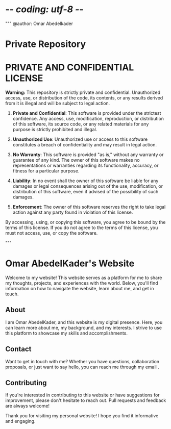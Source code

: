 # -*- coding: utf-8 -*-
"""
@author: Omar Abedelkader

# Private Repository

# **PRIVATE AND CONFIDENTIAL LICENSE**

**Warning:** This repository is strictly private and confidential. Unauthorized access, use, or distribution of the code, its contents, or any results derived from it is illegal and will be subject to legal action.

1. **Private and Confidential**: This software is provided under the strictest confidence. Any access, use, modification, reproduction, or distribution of this software, its source code, or any related materials for any purpose is strictly prohibited and illegal.

2. **Unauthorized Use**: Unauthorized use or access to this software constitutes a breach of confidentiality and may result in legal action.

3. **No Warranty**: This software is provided "as is," without any warranty or guarantee of any kind. The owner of this software makes no representations or warranties regarding its functionality, accuracy, or fitness for a particular purpose.

4. **Liability**: In no event shall the owner of this software be liable for any damages or legal consequences arising out of the use, modification, or distribution of this software, even if advised of the possibility of such damages.

5. **Enforcement**: The owner of this software reserves the right to take legal action against any party found in violation of this license.

By accessing, using, or copying this software, you agree to be bound by the terms of this license. If you do not agree to the terms of this license, you must not access, use, or copy the software.

"""



# Omar AbedelKader's Website

Welcome to my website! This website serves as a platform for me to share my thoughts, projects, and experiences with the world. Below, you'll find information on how to navigate the website, learn about me, and get in touch.


## About

I am Omar AbedelKader, and this website is my digital presence. Here, you can learn more about me, my background, and my interests. I strive to use this platform to showcase my skills and accomplishments.


## Contact

Want to get in touch with me? Whether you have questions, collaboration proposals, or just want to say hello, you can reach me through my email .


## Contributing

If you're interested in contributing to this website or have suggestions for improvement, please don't hesitate to reach out. Pull requests and feedback are always welcome!


Thank you for visiting my personal website! I hope you find it informative and engaging.


